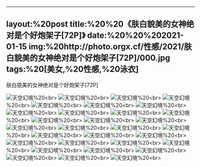 ﻿---
layout:%20post
title:%20%20《肤白貌美的女神绝对是个好炮架子[72P]》
date:%20%20%202021-01-15
img:%20http://photo.orgx.cf/性感/2021/肤白貌美的女神绝对是个好炮架子[72P]/000.jpg
tags:%20[美女,%20性感,%20泳衣]
---

肤白貌美的女神绝对是个好炮架子[72P]



![天空幻境](http://photo.orgx.cf/性感/2021/肤白貌美的女神绝对是个好炮架子[72P]/001.jpg%20''天空幻境'')%20<br>
![天空幻境](http://photo.orgx.cf/性感/2021/肤白貌美的女神绝对是个好炮架子[72P]/002.jpg%20''天空幻境'')%20<br>
![天空幻境](http://photo.orgx.cf/性感/2021/肤白貌美的女神绝对是个好炮架子[72P]/003.jpg%20''天空幻境'')%20<br>
![天空幻境](http://photo.orgx.cf/性感/2021/肤白貌美的女神绝对是个好炮架子[72P]/004.jpg%20''天空幻境'')%20<br>
![天空幻境](http://photo.orgx.cf/性感/2021/肤白貌美的女神绝对是个好炮架子[72P]/005.jpg%20''天空幻境'')%20<br>
![天空幻境](http://photo.orgx.cf/性感/2021/肤白貌美的女神绝对是个好炮架子[72P]/006.jpg%20''天空幻境'')%20<br>
![天空幻境](http://photo.orgx.cf/性感/2021/肤白貌美的女神绝对是个好炮架子[72P]/007.jpg%20''天空幻境'')%20<br>
![天空幻境](http://photo.orgx.cf/性感/2021/肤白貌美的女神绝对是个好炮架子[72P]/008.jpg%20''天空幻境'')%20<br>
![天空幻境](http://photo.orgx.cf/性感/2021/肤白貌美的女神绝对是个好炮架子[72P]/009.jpg%20''天空幻境'')%20<br>
![天空幻境](http://photo.orgx.cf/性感/2021/肤白貌美的女神绝对是个好炮架子[72P]/010.jpg%20''天空幻境'')%20<br>
![天空幻境](http://photo.orgx.cf/性感/2021/肤白貌美的女神绝对是个好炮架子[72P]/011.jpg%20''天空幻境'')%20<br>
![天空幻境](http://photo.orgx.cf/性感/2021/肤白貌美的女神绝对是个好炮架子[72P]/012.jpg%20''天空幻境'')%20<br>
![天空幻境](http://photo.orgx.cf/性感/2021/肤白貌美的女神绝对是个好炮架子[72P]/013.jpg%20''天空幻境'')%20<br>
![天空幻境](http://photo.orgx.cf/性感/2021/肤白貌美的女神绝对是个好炮架子[72P]/014.jpg%20''天空幻境'')%20<br>
![天空幻境](http://photo.orgx.cf/性感/2021/肤白貌美的女神绝对是个好炮架子[72P]/015.jpg%20''天空幻境'')%20<br>
![天空幻境](http://photo.orgx.cf/性感/2021/肤白貌美的女神绝对是个好炮架子[72P]/016.jpg%20''天空幻境'')%20<br>
![天空幻境](http://photo.orgx.cf/性感/2021/肤白貌美的女神绝对是个好炮架子[72P]/017.jpg%20''天空幻境'')%20<br>
![天空幻境](http://photo.orgx.cf/性感/2021/肤白貌美的女神绝对是个好炮架子[72P]/018.jpg%20''天空幻境'')%20<br>
![天空幻境](http://photo.orgx.cf/性感/2021/肤白貌美的女神绝对是个好炮架子[72P]/019.jpg%20''天空幻境'')%20<br>
![天空幻境](http://photo.orgx.cf/性感/2021/肤白貌美的女神绝对是个好炮架子[72P]/020.jpg%20''天空幻境'')%20<br>
![天空幻境](http://photo.orgx.cf/性感/2021/肤白貌美的女神绝对是个好炮架子[72P]/021.jpg%20''天空幻境'')%20<br>
![天空幻境](http://photo.orgx.cf/性感/2021/肤白貌美的女神绝对是个好炮架子[72P]/022.jpg%20''天空幻境'')%20<br>
![天空幻境](http://photo.orgx.cf/性感/2021/肤白貌美的女神绝对是个好炮架子[72P]/023.jpg%20''天空幻境'')%20<br>
![天空幻境](http://photo.orgx.cf/性感/2021/肤白貌美的女神绝对是个好炮架子[72P]/024.jpg%20''天空幻境'')%20<br>
![天空幻境](http://photo.orgx.cf/性感/2021/肤白貌美的女神绝对是个好炮架子[72P]/025.jpg%20''天空幻境'')%20<br>
![天空幻境](http://photo.orgx.cf/性感/2021/肤白貌美的女神绝对是个好炮架子[72P]/026.jpg%20''天空幻境'')%20<br>
![天空幻境](http://photo.orgx.cf/性感/2021/肤白貌美的女神绝对是个好炮架子[72P]/027.jpg%20''天空幻境'')%20<br>
![天空幻境](http://photo.orgx.cf/性感/2021/肤白貌美的女神绝对是个好炮架子[72P]/028.jpg%20''天空幻境'')%20<br>
![天空幻境](http://photo.orgx.cf/性感/2021/肤白貌美的女神绝对是个好炮架子[72P]/029.jpg%20''天空幻境'')%20<br>
![天空幻境](http://photo.orgx.cf/性感/2021/肤白貌美的女神绝对是个好炮架子[72P]/030.jpg%20''天空幻境'')%20<br>
![天空幻境](http://photo.orgx.cf/性感/2021/肤白貌美的女神绝对是个好炮架子[72P]/031.jpg%20''天空幻境'')%20<br>